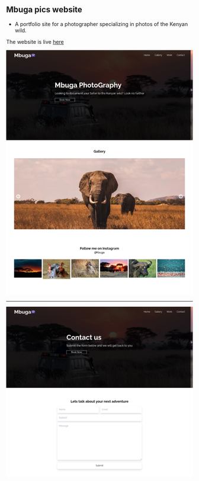 ## Mbuga pics website

- A portfolio site for a photographer specializing in photos of the Kenyan wild.

The website is live [here](https://mbuga-pics-website.vercel.app/)

<img src="./public/mbuga.png">
<hr/>
<img src="./public/mbuga1.png">
